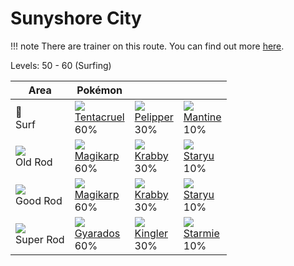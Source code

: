 # Sunyshore City

!!! note
    There are trainer on this route. You can find out more [here](/trainer_changes/sunyshore_city/).

Levels: 50 - 60 (Surfing)

Area                         | Pokémon                           | &nbsp;                            | &nbsp;                            
---                          | ---                               | ---                               | ---                               
🌊<br> Surf                   | ![][073]<br> [Tentacruel]<br> 60%| ![][279]<br> [Pelipper]<br> 30%  | ![][226]<br> [Mantine]<br> 10%   
![][old-rod]<br> Old Rod     | ![][129]<br> [Magikarp]<br> 60%  | ![][098]<br> [Krabby]<br> 30%    | ![][120]<br> [Staryu]<br> 10%    
![][good-rod]<br> Good Rod   | ![][129]<br> [Magikarp]<br> 60%  | ![][098]<br> [Krabby]<br> 30%    | ![][120]<br> [Staryu]<br> 10%    
![][super-rod]<br> Super Rod | ![][130]<br> [Gyarados]<br> 60%  | ![][099]<br> [Kingler]<br> 30%   | ![][121]<br> [Starmie]<br> 10%   


[Tentacruel]: /pokemon_changes/073/
[Krabby]: /pokemon_changes/098/
[Kingler]: /pokemon_changes/099/
[Staryu]: /pokemon_changes/120/
[Starmie]: /pokemon_changes/121/
[Magikarp]: /pokemon_changes/129/
[Gyarados]: /pokemon_changes/130/
[Mantine]: /pokemon_changes/226/
[Pelipper]: /pokemon_changes/279/
[good-rod]: /img/items/good-rod.png
[old-rod]: /img/items/old-rod.png
[super-rod]: /img/items/super-rod.png
[073]: /img/pokemon/073.png
[098]: /img/pokemon/098.png
[099]: /img/pokemon/099.png
[120]: /img/pokemon/120.png
[121]: /img/pokemon/121.png
[129]: /img/pokemon/129.png
[130]: /img/pokemon/130.png
[226]: /img/pokemon/226.png
[279]: /img/pokemon/279.png
